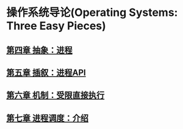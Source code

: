 # 操作系统导论(Operating Systems: Three Easy Pieces)


## [第四章 抽象：进程](https://github.com/dqxcj/Operating_Systems_Three_Easy_Pieces_answer/tree/main/chapter4/answer.md)

## [第五章 插叙：进程API](https://github.com/dqxcj/Operating_Systems_Three_Easy_Pieces_answer/tree/main/chapter5/answer.md)

## [第六章 机制：受限直接执行](https://github.com/dqxcj/Operating_Systems_Three_Easy_Pieces_answer/tree/main/chapter6/answer.md)

## [第七章 进程调度：介绍](chapter7/answer.md)